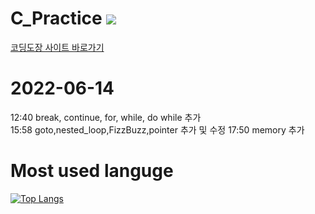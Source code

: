 # C_Practice <img src="https://img.shields.io/badge/C-#A8B9CC?style=flat-square&logo=C&logoColor=#A8B9CC"/>
[코딩도장 사이트 바로가기](https://dojang.io/course/view.php?id=2)

# 2022-06-14
12:40 break, continue, for, while, do while 추가  
15:58 goto,nested_loop,FizzBuzz,pointer 추가 및 수정
17:50 memory 추가

# Most used languge 
[![Top Langs](https://github-readme-stats.vercel.app/api/top-langs/?username=heejae101)](https://github.com/heejae101/github-readme-stats)
